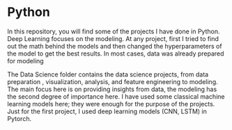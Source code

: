 # Python

In this repository, you will find some of the projects I have done in Python.
Deep Learning focuses on the modeling. At any project, first I tried to find out the math behind the models and then changed the hyperparameters of the model to get the best results. In most cases, data was already prepared for modeling

The Data Science folder contains the data science projects, from data preparation , visualization, analysis, and feature engineering to modeling. The main focus here is on providing insights from data, the modeling has the second degree of importance here. I have used some classical machine learning models here; they were enough for the purpose of the projects. Just for the first project, I used deep learning models (CNN, LSTM) in Pytorch.
